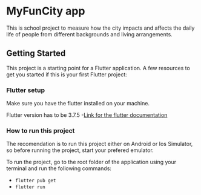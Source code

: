 # MyFunCity app

This is school project to measure how the city impacts and affects the daily life of people from
different backgrounds and living arrangements.

## Getting Started

This project is a starting point for a Flutter application.
A few resources to get you started if this is your first Flutter project:

### Flutter setup

Make sure you have the flutter installed on your machine.

Flutter version has to be 3.7.5
-[Link for the flutter documentation](https://docs.flutter.dev/development/tools/sdk/releases)

### How to run this project

The recomendation is to run this project either on Android or Ios Simulator, so before running the project,
start your prefered emulator.

To run the project, go to the root folder of the application using your terminal and run the following commands:

* `flutter pub get`
* `flutter run`
